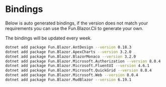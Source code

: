 # Bindings

Below is auto generated bindings, if the version does not match your requirements you can use the Fun.Blazor.Cli to generate your own.

The bindings will be updated every week.

```bash
dotnet add package Fun.Blazor.AntDesign --version 0.18.3
dotnet add package Fun.Blazor.ApexCharts --version 3.2.0
dotnet add package Fun.Blazor.BlazorMonaco --version 3.2.0
dotnet add package Fun.Blazor.Microsoft.Authorization --version 8.0.4
dotnet add package Fun.Blazor.Microsoft.FluentUI --version 4.6.1
dotnet add package Fun.Blazor.Microsoft.QuickGrid --version 8.0.4
dotnet add package Fun.Blazor.Microsoft.Web --version 8.0.4
dotnet add package Fun.Blazor.MudBlazor --version 6.19.1
```
